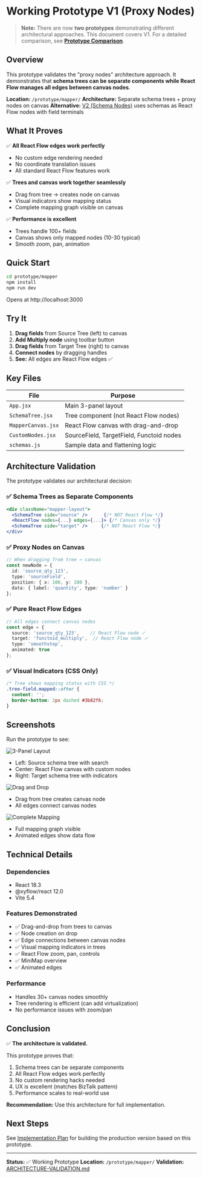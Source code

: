 # Working Prototype V1 (Proxy Nodes)

> **Note:** There are now **two prototypes** demonstrating different architectural approaches. This document covers V1. For a detailed comparison, see **[Prototype Comparison](./14-prototype-comparison.md)**.

## Overview

This prototype validates the "proxy nodes" architecture approach. It demonstrates that **schema trees can be separate components while React Flow manages all edges between canvas nodes**.

**Location:** `/prototype/mapper/`
**Architecture:** Separate schema trees + proxy nodes on canvas
**Alternative:** [V2 (Schema Nodes)](./14-prototype-comparison.md) uses schemas as React Flow nodes with field terminals

## What It Proves

✅ **All React Flow edges work perfectly**
- No custom edge rendering needed
- No coordinate translation issues
- All standard React Flow features work

✅ **Trees and canvas work together seamlessly**
- Drag from tree → creates node on canvas
- Visual indicators show mapping status
- Complete mapping graph visible on canvas

✅ **Performance is excellent**
- Trees handle 100+ fields
- Canvas shows only mapped nodes (10-30 typical)
- Smooth zoom, pan, animation

## Quick Start

```bash
cd prototype/mapper
npm install
npm run dev
```

Opens at http://localhost:3000

## Try It

1. **Drag fields** from Source Tree (left) to canvas
2. **Add Multiply node** using toolbar button
3. **Drag fields** from Target Tree (right) to canvas
4. **Connect nodes** by dragging handles
5. **See:** All edges are React Flow edges ✅

## Key Files

| File | Purpose |
|------|---------|
| `App.jsx` | Main 3-panel layout |
| `SchemaTree.jsx` | Tree component (not React Flow nodes) |
| `MapperCanvas.jsx` | React Flow canvas with drag-and-drop |
| `CustomNodes.jsx` | SourceField, TargetField, Functoid nodes |
| `schemas.js` | Sample data and flattening logic |

## Architecture Validation

The prototype validates our architectural decision:

### ✅ Schema Trees as Separate Components

```jsx
<div className="mapper-layout">
  <SchemaTree side="source" />      {/* NOT React Flow */}
  <ReactFlow nodes={...} edges={...}> {/* Canvas only */}
  <SchemaTree side="target" />     {/* NOT React Flow */}
</div>
```

### ✅ Proxy Nodes on Canvas

```typescript
// When dragging from tree → canvas
const newNode = {
  id: 'source_qty_123',
  type: 'sourceField',
  position: { x: 100, y: 200 },
  data: { label: 'quantity', type: 'number' }
};
```

### ✅ Pure React Flow Edges

```typescript
// All edges connect canvas nodes
const edge = {
  source: 'source_qty_123',    // React Flow node ✓
  target: 'functoid_multiply',  // React Flow node ✓
  type: 'smoothstep',
  animated: true
};
```

### ✅ Visual Indicators (CSS Only)

```css
/* Tree shows mapping status with CSS */
.tree-field.mapped::after {
  content: '';
  border-bottom: 2px dashed #3b82f6;
}
```

## Screenshots

Run the prototype to see:

![3-Panel Layout](./images/prototype-layout.png)
- Left: Source schema tree with search
- Center: React Flow canvas with custom nodes
- Right: Target schema tree with indicators

![Drag and Drop](./images/prototype-dragdrop.png)
- Drag from tree creates canvas node
- All edges connect canvas nodes

![Complete Mapping](./images/prototype-complete.png)
- Full mapping graph visible
- Animated edges show data flow

## Technical Details

### Dependencies

- React 18.3
- @xyflow/react 12.0
- Vite 5.4

### Features Demonstrated

- ✅ Drag-and-drop from trees to canvas
- ✅ Node creation on drop
- ✅ Edge connections between canvas nodes
- ✅ Visual mapping indicators in trees
- ✅ React Flow zoom, pan, controls
- ✅ MiniMap overview
- ✅ Animated edges

### Performance

- Handles 30+ canvas nodes smoothly
- Tree rendering is efficient (can add virtualization)
- No performance issues with zoom/pan

## Conclusion

✅ **The architecture is validated.**

This prototype proves that:
1. Schema trees can be separate components
2. All React Flow edges work perfectly
3. No custom rendering hacks needed
4. UX is excellent (matches BizTalk pattern)
5. Performance scales to real-world use

**Recommendation:** Use this architecture for full implementation.

## Next Steps

See [Implementation Plan](./17-implementation-plan.md) for building the production version based on this prototype.

---

**Status:** ✅ Working Prototype
**Location:** `/prototype/mapper/`
**Validation:** [ARCHITECTURE-VALIDATION.md](../../prototype/mapper/ARCHITECTURE-VALIDATION.md)
